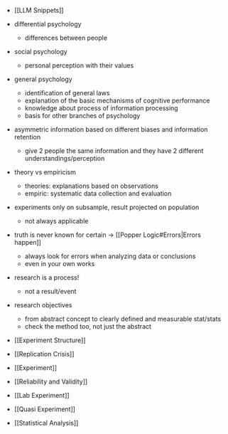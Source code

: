 - [[LLM Snippets]]

- differential psychology
	- differences between people
- social psychology
	- personal perception with their values
- general psychology
	- identification of general laws
	- explanation of the basic mechanisms of cognitive performance
	- knowledge about process of information processing
	- basis for other branches of psychology

- asymmetric information based on different biases and information retention
	- give 2 people the same information and they have 2 different understandings/perception

- theory vs empiricism
	- theories: explanations based on observations
	- empiric: systematic data collection and evaluation

- experiments only on subsample, result projected on population
	- not always applicable
- truth is never known for certain -> [[Popper Logic#Errors|Errors happen]]
	- always look for errors when analyzing data or conclusions
	- even in your own works
- research is a process!
	- not a result/event
- research objectives 
	- from abstract concept to clearly defined and measurable stat/stats
	- check the method too, not just the abstract


- [[Experiment Structure]]
- [[Replication Crisis]]
- [[Experiment]]
- [[Reliability and Validity]]
- [[Lab Experiment]]
- [[Quasi Experiment]]
- [[Statistical Analysis]]
